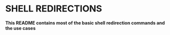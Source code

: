 # SHELL REDIRECTIONS
#### This README contains most of the basic shell redirection commands and the use cases
